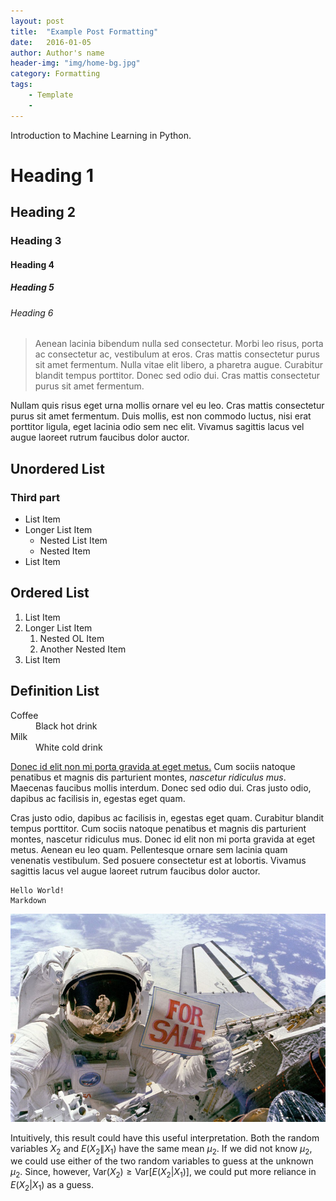 ```yaml
---
layout: post
title:  "Example Post Formatting"
date:   2016-01-05
author: Author's name
header-img: "img/home-bg.jpg"
category: Formatting
tags:
    - Template
    -
---
```


<p class="intro"><span class="dropcap"></span>Introduction to Machine Learning in Python.</p>


# Heading 1

## Heading 2

### Heading 3

#### Heading 4

##### Heading 5

###### Heading 6

<blockquote>Aenean lacinia bibendum nulla sed consectetur. Morbi leo risus, porta ac consectetur ac, vestibulum at eros. Cras mattis consectetur purus sit amet fermentum. Nulla vitae elit libero, a pharetra augue. Curabitur blandit tempus porttitor. Donec sed odio dui. Cras mattis consectetur purus sit amet fermentum.</blockquote>

Nullam quis risus eget urna mollis ornare vel eu leo. Cras mattis consectetur purus sit amet fermentum. Duis mollis, est non commodo luctus, nisi erat porttitor ligula, eget lacinia odio sem nec elit. Vivamus sagittis lacus vel augue laoreet rutrum faucibus dolor auctor.

## Unordered List

### Third part

* List Item
* Longer List Item
  * Nested List Item
  * Nested Item
* List Item

## Ordered List
1. List Item
2. Longer List Item
    1. Nested OL Item
    2. Another Nested Item
3. List Item

## Definition List
<dl>
  <dt>Coffee</dt>
  <dd>Black hot drink</dd>
  <dt>Milk</dt>
  <dd>White cold drink</dd>
</dl>

<u>Donec id elit non mi porta gravida at eget metus.</u> Cum sociis natoque penatibus et magnis dis parturient montes, *nascetur ridiculus mus*. Maecenas faucibus mollis interdum. Donec sed odio dui. Cras justo odio, dapibus ac facilisis in, egestas eget quam.

Cras justo odio, dapibus ac facilisis in, egestas eget quam. Curabitur blandit tempus porttitor. Cum sociis natoque penatibus et magnis dis parturient montes, nascetur ridiculus mus. Donec id elit non mi porta gravida at eget metus. Aenean eu leo quam. Pellentesque ornare sem lacinia quam venenatis vestibulum. Sed posuere consectetur est at lobortis. Vivamus sagittis lacus vel augue laoreet rutrum faucibus dolor auctor.

    Hello World!
    Markdown

![pic](/img/post-sample-image.jpg)

Intuitively, this result could have this useful interpretation. Both the random variables $X_2$ and $E(X_2\|X_1)$ have the same mean $\mu_2$. If we did not know $\mu_2$, we could use either of the two random variables to guess at the unknown $\mu_2$. Since, however, $\text{Var}(X_2)\geq \text{Var}[E(X_2|X_1)]$, we could put more reliance in $E(X_2|X_1)$ as a guess.
